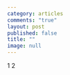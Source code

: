 ```yaml
---
category: articles
comments: "true"
layout: post
published: false
title: ""
image: null
---
```


1
2